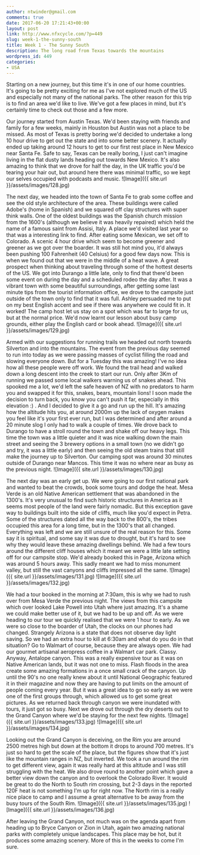 ```yaml
---
author: ntwinder@gmail.com
comments: true
date: 2017-06-20 17:21:43+00:00
layout: post
link: http://www.nfxcycle.com/?p=449
slug: week-1-the-sunny-south
title: Week 1 - The Sunny South
description: The long road from Texas towards the mountains
wordpress_id: 449
categories:
- USA
---
```


Starting on a new journey, but this time it's in one of our home countries. It's going to be pretty exciting for me as I've not explored much of the US and especially not many of the national parks. The other reason for this trip is to find an area we'd like to live. We've got a few places in mind, but it's certainly time to check out those and a few more.

Our journey started from Austin Texas. We'd been staying with friends and family for a few weeks, mainly in Houston but Austin was not a place to be missed. As most of Texas is pretty boring we'd decided to undertake a long 10 hour drive to get out the state and into some better scenery. It actually ended up taking around 12 hours to get to our first rest place in New Mexico near Santa Fe. Safe to say, Texas can be really boring, I just can't imagine living in the flat dusty lands heading out towards New Mexico. It's also amazing to think that we drove for half the day, in the UK traffic you'd be tearing your hair out, but around here there was minimal traffic, so we kept our selves occupied with podcasts and music.
![Image]({{ site.url }}/assets/images/128.jpg)

The next day, we headed into the town of Santa Fe to grab some coffee and see the old style architecture of the area. These buildings were called Adobe's (home in Spanish) and we squared off clay structures with super think walls. One of the oldest buildings was the Spanish church mission from the 1600's (although we believe it was heavily repaired) which held the name of a famous saint from Assisi, Italy. A place we'd visited last year so that was a interesting link to find. After eating some Mexican, we set off to Colorado. A scenic 4 hour drive which seem to become greener and greener as we got over the boarder. It was still hot mind you, it'd always been pushing 100 Fahrenheit (40 Celsius) for a good few days now. This is when we found out that we were in the middle of a heat wave. A great prospect when thinking about traveling through some of the hottest deserts of the US. We got into Durango a little late, only to find that there'd been some event on during the day and a scheduled rodeo the day after. It was a vibrant town with some beautiful surroundings, after getting some last minute tips from the tourist information office, we drove to the campsite just outside of the town only to find that it was full. Ashley persuaded me to put on my best English accent and see if there was anywhere we could fit in. It worked! The camp host let us stay on a spot which was far to large for us, but at the normal price. We'd now learnt our lesson about busy camp grounds, either play the English card or book ahead.
![Image]({{ site.url }}/assets/images/129.jpg)

Armed with our suggestions for running trails we headed out north towards Silverton and into the mountains. The event from the previous day seemed to run into today as we were passing masses of cyclist filling the road and slowing everyone down. But for a Tuesday this was amazing! I've no idea how all these people were off work. We found the trail head and walked down a long descent into the creek to start our run. Only after 3Km of running we passed some local walkers warning us of snakes ahead. This spooked me a lot, we'd left the safe heaven of NZ with no predators to harm you and swapped it for this, snakes, bears, mountain lions! I soon made the decision to turn back, you know you can't push it far, especially in this elevation :) . And I decided to give it a go and run up the hill. It's amazing how the altitude hits you, at around 2000m up the lack of oxygen makes you feel like it's your first ever run, but I was determined and after around a 20 minute slog I only had to walk a couple of times. We drove back to Durango to have a stroll round the town and shake off our heavy legs. This time the town was a little quieter and it was nice walking down the main street and seeing the 3 brewery options in a small town (no we didn't go and try, it was a little early) and then seeing the old steam trains that still make the journey up to Silverton. Our camping spot was around 30 minutes outside of Durango near Mancos. This time it was no where near as busy as the previous night.
![Image]({{ site.url }}/assets/images/130.jpg)

The next day was an early get up. We were going to our first national park and wanted to beat the crowds, book some tours and dodge the heat. Mesa Verde is an old Native American settlement that was abandoned in the 1300's. It's very unusual to find such historic structures in America as it seems most people of the land were fairly nomadic. But this exception gave way to buildings built into the side of cliffs, much like you'd expect in Petra. Some of the structures dated all the way back to the 800's, the tribes occupied this area for a long time, but in the 1300's that all changed. Everything was left and we are still unsure of the real reason for this. Some say it is spiritual, and some say it was due to drought, but it's hard to see why they would leave these amazing dwellings behind.
We had a few tours around the different cliff houses which it meant we were a little late setting off for our campsite stop. We'd already booked this in Page, Arizona which was around 5 hours away. This sadly meant we had to miss monument valley, but still the vast canyons and cliffs impressed all the same.
![Image]({{ site.url }}/assets/images/131.jpg)
![Image]({{ site.url }}/assets/images/132.jpg)

We had a tour booked in the morning at 7:30am, this is why we had to rush over from Mesa Verde the previous night. The views from this campsite which over looked Lake Powell into Utah where just amazing. It's a shame we could make better use of it, but we had to be up and off. As we were heading to our tour we quickly realised that we were 1 hour to early. As we were so close to the boarder of Utah, the clocks on our phones had changed. Strangely Arizona is a state that does not observe day light saving. So we had an extra hour to kill at 6:30am and what do you do in that situation? Go to Walmart of course, because they are always open. We had our gourmet artisanal aeropress coffee in a Walmart car park. Classy. Anyway, Antalope canyon. This was a really expensive tour as it was on Native American lands, but it was not one to miss. Flash floods in the area create some amazing formations in a once small crack of the canyon. Up until the 90's no one really knew about it until National Geographic featured it in their magazine and now they are having to put limits on the amount of people coming every year. But it was a great idea to go so early as we were one of the first groups through, which allowed us to get some great pictures. As we returned back through canyon we were inundated with tours, it just got so busy. Next we drove out through the dry deserts out to the Grand Canyon where we'd be staying for the next few nights.
![Image]({{ site.url }}/assets/images/133.jpg)
![Image]({{ site.url }}/assets/images/134.jpg)

Looking out the Grand Canyon is deceiving, on the Rim you are around 2500 metres high but down at the bottom it drops to around 700 metres. It's just so hard to get the scale of the place, but the figures show that it's just like the mountain ranges in NZ, but inverted. We took a run around the rim to get different view, again it was really hard at this altitude and I was still struggling with the heat. We also drove round to another point which gave a better view down the canyon and to overlook the Colorado River. It would be great to do the North to South rim crossing, but 2-3 days in the reported 120F heat is not something I'm up for right now. The North rim is a really nice place to camp and I assume a great alternative to be away from the busy tours of the South Rim.
![Image]({{ site.url }}/assets/images/135.jpg)
![Image]({{ site.url }}/assets/images/136.jpg)

After leaving the Grand Canyon, not much was on the agenda apart from heading up to Bryce Canyon or Zion in Utah, again two amazing national parks with completely unique landscapes. This place may be hot, but it produces some amazing scenery. More of this in the weeks to come I'm sure.
